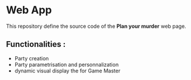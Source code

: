 # Web App

This repository define the source code of the **Plan your murder**  web page.


## Functionalities :
- Party creation
- Party parametrisation and personnalization
- dynamic visual display the for Game Master